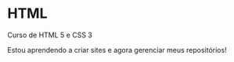 # HTML
 Curso de HTML 5 e CSS 3

Estou aprendendo a criar sites e agora gerenciar meus repositórios!
